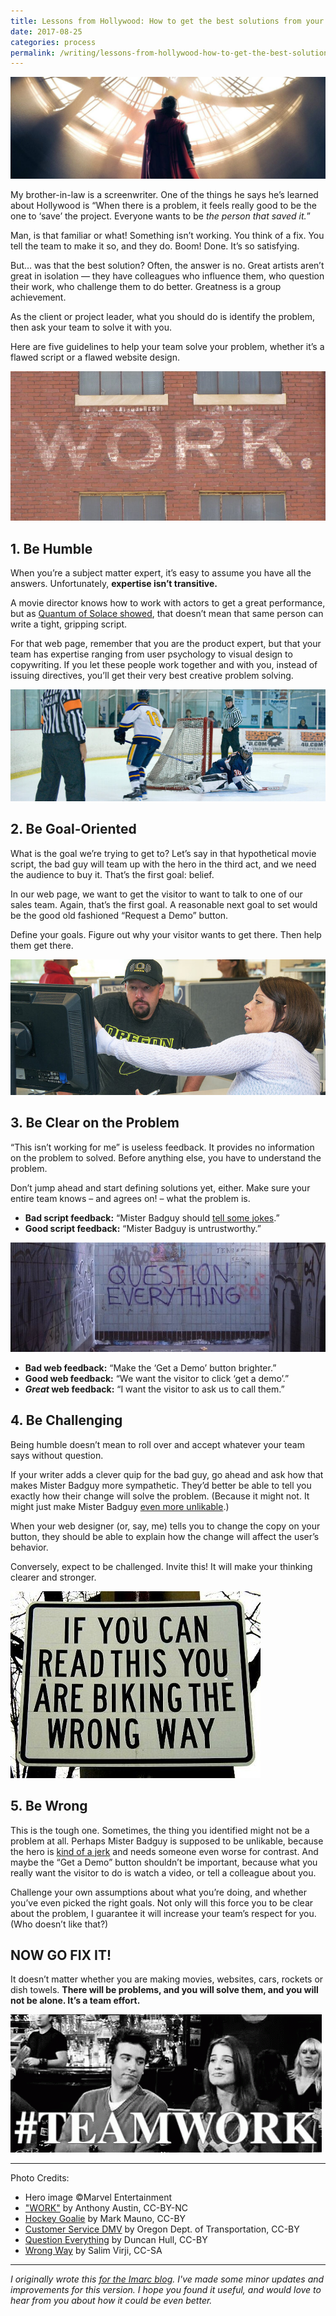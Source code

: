```yaml
---
title: Lessons from Hollywood: How to get the best solutions from your team
date: 2017-08-25
categories: process
permalink: /writing/lessons-from-hollywood-how-to-get-the-best-solutions-from-your-team
---
```


![](/images/blog/hollywood-lessons-0-hero.jpeg)

My brother-in-law is a screenwriter. One of the things he says he’s learned about Hollywood is “When there is a problem, it feels really good to be the one to ‘save’ the project. Everyone wants to be *the person that saved it.*”

Man, is that familiar or what! Something isn’t working. You think of a fix. You tell the team to make it so, and they do. Boom! Done. It’s so satisfying.

But… was that the best solution? Often, the answer is no. Great artists aren’t great in isolation — they have colleagues who influence them, who question their work, who challenge them to do better. Greatness is a group achievement.

As the client or project leader, what you should do is identify the problem, then ask your team to solve it with you.

Here are five guidelines to help your team solve your problem, whether it’s a flawed script or a flawed website design.

![](/images/blog/hollywood-lessons-0-1.jpeg)


## 1. Be Humble

When you’re a subject matter expert, it’s easy to assume you have all the answers. Unfortunately, **expertise isn’t transitive.**

A movie director knows how to work with actors to get a great performance, but as [Quantum of Solace showed](https://www.rottentomatoes.com/m/quantum_of_solace), that doesn’t mean that same person can write a tight, gripping script.

For that web page, remember that you are the product expert, but that your team has expertise ranging from user psychology to visual design to copywriting. If you let these people work together and with you, instead of issuing directives, you’ll get their very best creative problem solving.

![](/images/blog/hollywood-lessons-0-2.jpeg)


## 2. Be Goal-Oriented

What is the goal we’re trying to get to? Let’s say in that hypothetical movie script, the bad guy will team up with the hero in the third act, and we need the audience to buy it. That’s the first goal: belief.

In our web page, we want to get the visitor to want to talk to one of our sales team. Again, that’s the first goal. A reasonable next goal to set would be the good old fashioned “Request a Demo” button.

Define your goals. Figure out why your visitor wants to get there. Then help them get there.

![](/images/blog/hollywood-lessons-0-3.jpeg)


## 3. Be Clear on the Problem

“This isn’t working for me” is useless feedback. It provides no information on the problem to solved. Before anything else, you have to understand the problem.

Don’t jump ahead and start defining solutions yet, either. Make sure your entire team knows – and agrees on! – what the problem is.

- **Bad script feedback:** “Mister Badguy should [tell some jokes](https://www.youtube.com/watch?v=rvFLgy5wZHo).”
- **Good script feedback:** “Mister Badguy is untrustworthy.”

![](/images/blog/hollywood-lessons-0-4.jpeg)

- **Bad web feedback:** “Make the ‘Get a Demo’ button brighter.”
- **Good web feedback:** “We want the visitor to click ‘get a demo’.”
- ***Great* web feedback:** “I want the visitor to ask us to call them.”


## 4. Be Challenging

Being humble doesn’t mean to roll over and accept whatever your team says without question.

If your writer adds a clever quip for the bad guy, go ahead and ask how that makes Mister Badguy more sympathetic. They’d better be able to tell you exactly how their change will solve the problem. (Because it might not. It might just make Mister Badguy [even more unlikable](https://www.youtube.com/watch?v=6EFjbeXuNCg).)

When your web designer (or, say, me) tells you to change the copy on your button, they should be able to explain how the change will affect the user’s behavior.

Conversely, expect to be challenged. Invite this! It will make your thinking clearer and stronger.

![](/images/blog/hollywood-lessons-0-5.jpeg)


## 5. Be Wrong

This is the tough one. Sometimes, the thing you identified might not be a problem at all. Perhaps Mister Badguy is supposed to be unlikable, because the hero is [kind of a jerk](https://www.rottentomatoes.com/m/deadpool/) and needs someone even worse for contrast. And maybe the “Get a Demo” button shouldn’t be important, because what you really want the visitor to do is watch a video, or tell a colleague about you.

Challenge your own assumptions about what you’re doing, and whether you’ve even picked the right goals. Not only will this force you to be clear about the problem, I guarantee it will increase your team’s respect for you. (Who doesn’t like that?)


## NOW GO FIX IT!

It doesn’t matter whether you are making movies, websites, cars, rockets or dish towels. **There will be problems, and you will solve them, and you will not be alone. It’s a team effort.**

![](/images/blog/hollywood-lessons-teamwork.gif)

* * *

Photo Credits:
- Hero image ©Marvel Entertainment
- ["WORK"](https://www.flickr.com/photos/anthonylibrarian/5289638466) by Anthony Austin, CC-BY-NC
- [Hockey Goalie](https://www.flickr.com/photos/mark6mauno/2877828146) by Mark Mauno, CC-BY
- [Customer Service DMV](https://www.flickr.com/photos/oregondot/9787763643) by Oregon Dept. of Transportation, CC-BY
- [Question Everything](https://www.flickr.com/photos/dullhunk/202872717) by Duncan Hull, CC-BY
- [Wrong Way](https://www.flickr.com/photos/salim/19409792) by Salim Virji, CC-SA

* * *

*I originally wrote this [for the Imarc blog](https://www.imarc.com/blog/lessons-from-hollywood-solving-problems-as-a-team). I've made some minor updates and improvements for this version. I hope you found it useful, and would love to hear from you about how it could be even better.*

